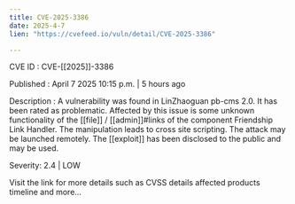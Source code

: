 ```yaml
---
title: CVE-2025-3386
date: 2025-4-7
lien: "https://cvefeed.io/vuln/detail/CVE-2025-3386"

---
```


CVE ID : CVE-[[2025]]-3386

Published :  April 7
2025
10:15 p.m. | 5 hours ago

Description : A vulnerability was found in LinZhaoguan pb-cms 2.0. It has been rated as problematic. Affected by this issue is some unknown functionality of the  [[file]] / [[admin]]#links of the component Friendship Link Handler. The manipulation leads to cross site scripting. The attack may be launched remotely. The  [[exploit]] has been disclosed to the public and may be used.

Severity: 2.4 | LOW

Visit the link for more details
such as CVSS details
affected products
timeline
and more...
